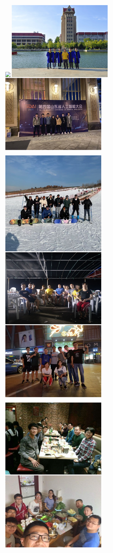  <img src="/biye1.jpg#pic_center" width="300" ></img>   <img src="/2021biye2.jpg#pic_center" width="300" ></img>   <img src="/2021autumn.jpg#pic_center" width="300" ></img>

<img src="/huaxue.jpg#pic_center" width="300" ></img> <img src="/2018summer.jpg#pic_center" width="300" ></img>  <img src="/2018biye.jpg#pic_center" width="300" ></img>
 
<img src="/2017yuandan.jpg#pic_center" width="300" ></img>   <img src="/2017yu.jpg#pic_center" width="300" ></img>

 

